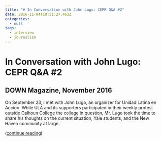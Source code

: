 ```yaml
---
title: "# In Conversation with John Lugo: CEPR Q&A #2"
date: 2016-11-04T10:51:27.463Z
categories:
  - null
tags:
  - interview
  - journalism
---
```

# In Conversation with John Lugo: CEPR Q&A #2

## DOWN Magazine, November 2016

On September 23, I met with John Lugo, an organizer for Unidad Latina en Accion. While ULA and its supporters participated in their weekly protest outside Calhoun College the college in question, Mr. Lugo took the time to share his thoughts on the current situation, Yale students, and the New Haven community at large.

([continue reading](https://downatyale.com/in-conversation-with-john-lugo-cepr-qa-2/))
